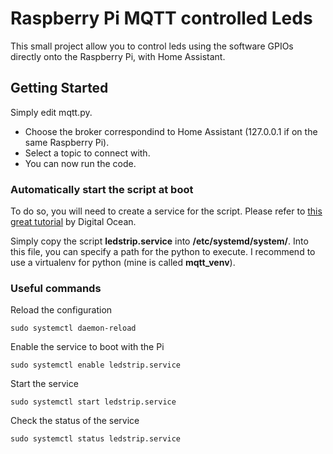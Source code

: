 # Raspberry Pi MQTT controlled Leds

This small project allow you to control leds using the software GPIOs directly onto the Raspberry Pi, with Home Assistant.

## Getting Started

Simply edit mqtt.py.
- Choose the broker correspondind to Home Assistant (127.0.0.1 if on the same Raspberry Pi).
- Select a topic to connect with.
- You can now run the code.

### Automatically start the script at boot

To do so, you will need to create a service for the script.
Please refer to [this great tutorial](https://www.digitalocean.com/community/tutorials/how-to-use-systemctl-to-manage-systemd-services-and-units) by Digital Ocean.

Simply copy the script **ledstrip.service** into **/etc/systemd/system/**.
Into this file, you can specify a path for the python to execute. I recommend to use a virtualenv for python (mine is called **mqtt_venv**).

### Useful commands

Reload the configuration
```
sudo systemctl daemon-reload
```

Enable the service to boot with the Pi
```
sudo systemctl enable ledstrip.service
```

Start the service
```
sudo systemctl start ledstrip.service
```

Check the status of the service
```
sudo systemctl status ledstrip.service
```
